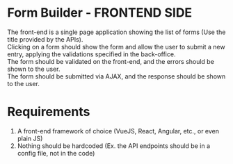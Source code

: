 # Form Builder - FRONTEND SIDE

The front-end is a single page application showing the list of forms (Use the title provided by the APIs).  
Clicking on a form should show the form and allow the user to submit a new entry, applying the validations specified in the back-office.  
The form should be validated on the front-end, and the errors should be shown to the user.  
The form should be submitted via AJAX, and the response should be shown to the user.  

# Requirements

1. A front-end framework of choice (VueJS, React, Angular, etc., or even plain JS)
2. Nothing should be hardcoded (Ex. the API endpoints should be in a config file, not in the code)